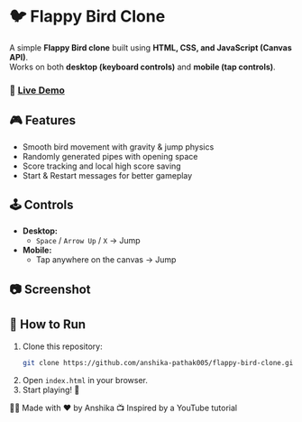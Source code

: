 # 🐦 Flappy Bird Clone  

A simple **Flappy Bird clone** built using **HTML, CSS, and JavaScript (Canvas API)**.  
Works on both **desktop (keyboard controls)** and **mobile (tap controls)**.  
### 🔗 [Live Demo](https://sweet-flan-44a388.netlify.app/)

## 🎮 Features  
- Smooth bird movement with gravity & jump physics  
- Randomly generated pipes with opening space  
- Score tracking and local high score saving
- Start & Restart messages for better gameplay  

## 🕹️ Controls  
- **Desktop:**  
  - `Space` / `Arrow Up` / `X` → Jump  
- **Mobile:**  
  - Tap anywhere on the canvas → Jump  

## 📷 Screenshot  

## 🚀 How to Run  
1. Clone this repository:  
   ```bash
   git clone https://github.com/anshika-pathak005/flappy-bird-clone.git
   ```
2. Open `index.html` in your browser.
3. Start playing! 🎉

👩‍💻 Made with ❤️ by Anshika
📺 Inspired by a YouTube tutorial
